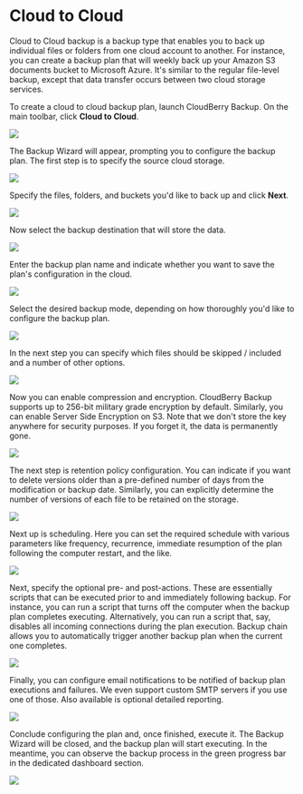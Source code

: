 # Cloud to Cloud

Cloud to Cloud backup is a backup type that enables you to back up individual files or folders from one cloud account to another. For instance, you can create a backup plan that will weekly back up your Amazon S3 documents bucket to Microsoft Azure. It's similar to the regular file-level backup, except that data transfer occurs between two cloud storage services.

To create a cloud to cloud backup plan, launch CloudBerry Backup. On the main toolbar, click **Cloud to Cloud**.

![](../../../.gitbook/assets/ctc1.PNG)

The Backup Wizard will appear, prompting you to configure the backup plan. The first step is to specify the source cloud storage.

![](../../../.gitbook/assets/ctc2.PNG)

Specify the files, folders, and buckets you'd like to back up and click **Next**.

![](../../../.gitbook/assets/ctc3.PNG)

Now select the backup destination that will store the data.

![](../../../.gitbook/assets/ctc4.PNG)

Enter the backup plan name and indicate whether you want to save the plan's configuration in the cloud.

![](../../../.gitbook/assets/ctc5.PNG)

Select the desired backup mode, depending on how thoroughly you'd like to configure the backup plan.

![](../../../.gitbook/assets/ctc6.PNG)

In the next step you can specify which files should be skipped / included and a number of other options.

![](../../../.gitbook/assets/ctc7.PNG)

Now you can enable compression and encryption. CloudBerry Backup supports up to 256-bit military grade encryption by default. Similarly, you can enable Server Side Encryption on S3. Note that we don't store the key anywhere for security purposes. If you forget it, the data is permanently gone.

![](../../../.gitbook/assets/ctc8.PNG)

The next step is retention policy configuration. You can indicate if you want to delete versions older than a pre-defined number of days from the modification or backup date. Similarly, you can explicitly determine the number of versions of each file to be retained on the storage.

![](../../../.gitbook/assets/ctc9.PNG)

Next up is scheduling. Here you can set the required schedule with various parameters like frequency, recurrence, immediate resumption of the plan following the computer restart, and the like.

![](../../../.gitbook/assets/ctc10.PNG)

Next, specify the optional pre- and post-actions. These are essentially scripts that can be executed prior to and immediately following backup. For instance, you can run a script that turns off the computer when the backup plan completes executing. Alternatively, you can run a script that, say, disables all incoming connections during the plan execution. Backup chain allows you to automatically trigger another backup plan when the current one completes.

![](../../../.gitbook/assets/ctc11.PNG)

Finally, you can configure email notifications to be notified of backup plan executions and failures. We even support custom SMTP servers if you use one of those. Also available is optional detailed reporting.

![](../../../.gitbook/assets/ctc12.png)

Conclude configuring the plan and, once finished, execute it. The Backup Wizard will be closed, and the backup plan will start executing. In the meantime, you can observe the backup process in the green progress bar in the dedicated dashboard section.

![](../../../.gitbook/assets/ctc13.PNG)

